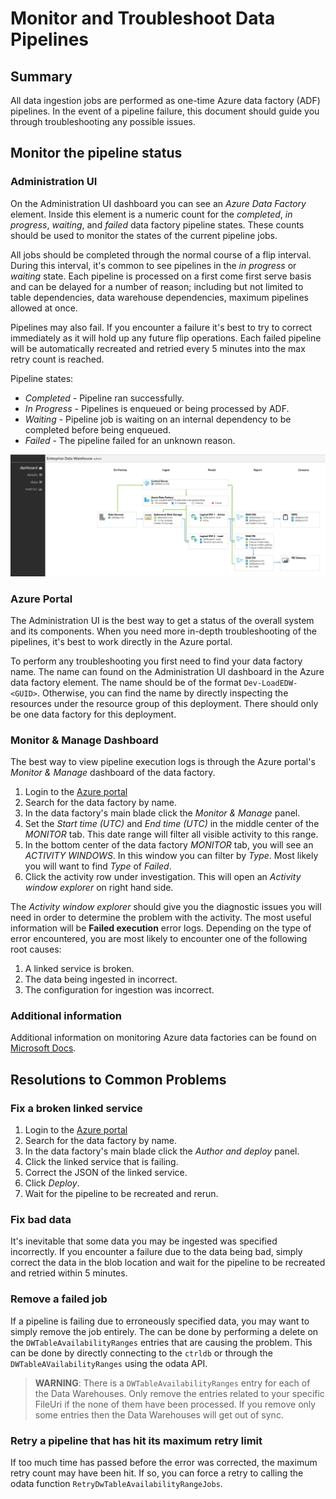 # Monitor and Troubleshoot Data Pipelines

## Summary

All data ingestion jobs are performed as one-time Azure data factory (ADF) pipelines. In the event of a pipeline failure, this document should guide you through troubleshooting any possible issues.

## Monitor the pipeline status

### Administration UI

On the Administration UI dashboard you can see an *Azure Data Factory* element. Inside this element is a numeric count for the *completed*, *in progress*, *waiting*, and *failed* data factory pipeline states. These counts should be used to monitor the states of the current pipeline jobs. 

All jobs should be completed through the normal course of a flip interval. During this interval, it's common to see pipelines in the *in progress* or *waiting* state. Each pipeline is processed on a first come first serve basis and can be delayed for a number of reason; including but not limited to table dependencies, data warehouse dependencies, maximum pipelines allowed at once.

Pipelines may also fail. If you encounter a failure it's best to try to correct immediately as it will hold up any future flip operations. Each failed pipeline will be automatically recreated and retried every 5 minutes into the max retry count is reached.

Pipeline states:
- *Completed* - Pipeline ran successfully.
- *In Progress* - Pipelines is enqueued or being processed by ADF.
- *Waiting* - Pipeline job is waiting on an internal dependency to be completed before being enqueued.
- *Failed* - The pipeline failed for an unknown reason.

![Dashboard](../img/adminui_assets/adminui-dashboard.png)

### Azure Portal

The Administration UI is the best way to get a status of the overall system and its components. When you need more in-depth troubleshooting of the pipelines, it's best to work directly in the Azure portal.

To perform any troubleshooting you first need to find your data factory name. The name can found on the Administration UI dashboard in the Azure data factory element. The name should be of the format `Dev-LoadEDW-<GUID>`. Otherwise, you can find the name by directly inspecting the resources under the resource group of this deployment. There should only be one data factory for this deployment.

### Monitor & Manage Dashboard

The best way to view pipeline execution logs is through the Azure portal's *Monitor & Manage* dashboard of the data factory.

1. Login to the [Azure portal](https://portal.azure.com)
2. Search for the data factory by name.
3. In the data factory's main blade click the *Monitor & Manage* panel.
4. Set the *Start time (UTC)* and *End time (UTC)* in the middle center of the *MONITOR* tab. This date range will filter all visible activity to this range.
5. In the bottom center of the data factory *MONITOR* tab, you will see an *ACTIVITY WINDOWS*. In this window you can filter by *Type*. Most likely you will want to find *Type* of *Failed*.
6. Click the activity row under investigation. This will open an *Activity window explorer* on right hand side.

The *Activity window explorer* should give you the diagnostic issues you will need in order to determine the problem with the activity. The most useful information will be **Failed execution** error logs. Depending on the type of error encountered, you are most likely to encounter one of the following root causes:

1. A linked service is broken.
2. The data being ingested in incorrect.
3. The configuration for ingestion was incorrect.

### Additional information

Additional information on monitoring Azure data factories can be found on [Microsoft Docs](https://docs.microsoft.com/en-us/azure/data-factory/monitor-visually).

## Resolutions to Common Problems

### Fix a broken linked service

1. Login to the [Azure portal](https://portal.azure.com)
2. Search for the data factory by name.
3. In the data factory's main blade click the *Author and deploy* panel.
4. Click the linked service that is failing.
5. Correct the JSON of the linked service.
6. Click *Deploy*.
7. Wait for the pipeline to be recreated and rerun.

### Fix bad data

It's inevitable that some data you may be ingested was specified incorrectly. If you encounter a failure due to the data being bad, simply correct the data in the blob location and wait for the pipeline to be recreated and retried within 5 minutes. 

### Remove a failed job

If a pipeline is failing due to erroneously specified data, you may want to simply remove the job entirely. The can be done by performing a delete on the `DWTableAvailabilityRanges` entries that are causing the problem. This can be done by directly connecting to the `ctrldb` or through the `DWTableAVailabilityRanges` using the odata API.

> **WARNING**: There is a `DWTableAvailabilityRanges` entry for each of the Data Warehouses. Only remove the entries related to your specific FileUri if the none of them have been processed. If you remove only some entries then the Data Warehouses will get out of sync.

### Retry a pipeline that has hit its maximum retry limit

If too much time has passed before the error was corrected, the maximum retry count may have been hit. If so, you can force a retry to calling the odata function `RetryDwTableAvailabilityRangeJobs`.
